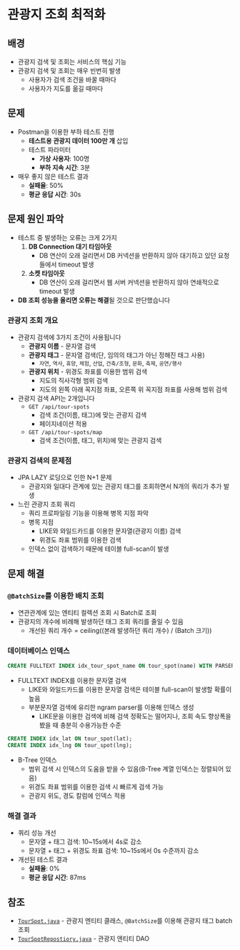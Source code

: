 # 관광지 조회 최적화

## 배경
- 관광지 검색 및 조회는 서비스의 핵심 기능
- 관광지 검색 및 조회는 매우 빈번히 발생
  - 사용자가 검색 조건을 바꿀 때마다
  - 사용자가 지도를 옮길 때마다

## 문제
- Postman을 이용한 부하 테스트 진행
  - **테스트용 관광지 데이터 100만 개** 삽입
  - 테스트 파라미터
    - **가상 사용자**: 100명
    - **부하 지속 시간**: 3분
- 매우 좋지 않은 테스트 결과
  - **실패율**: 50%
  - **평균 응답 시간**: 30s

## 문제 원인 파악
- 테스트 중 발생하는 오류는 크게 2가지
  1. **DB Connection 대기 타임아웃**
     - DB 연산이 오래 걸리면서 DB 커넥션을 반환하지 않아 대기하고 있던 요청들에서 timeout 발생
  2. **소켓 타임아웃**
     - DB 연산이 오래 걸리면서 웹 서버 커넥션을 반환하지 않아 연쇄적으로 timeout 발생
- **DB 조회 성능을 올리면 오류는 해결**될 것으로 판단했습니다

### 관광지 조회 개요
- 관광지 검색에 3가지 조건이 사용됩니다
  - **관광지 이름** - 문자열 검색
  - **관광지 태그** - 문자열 검색(단, 임의의 태그가 아닌 정해진 태그 사용)
    - `자연`, `역사`, `휴양`, `체험`, `산업`, `건축/조형`, `문화`, `축제`, `공연/행사`
  - **관광지 위치** - 위경도 좌표를 이용한 범위 검색
    - 지도의 직사각형 범위 검색
    - 지도의 왼쪽 아래 꼭지점 좌표, 오른쪽 위 꼭지점 좌표를 사용해 범위 검색
- 관광지 검색 API는 2개입니다
  - `GET /api/tour-spots`
    - 검색 조건(이름, 태그)에 맞는 관광지 검색
    - 페이지네이션 적용
  - `GET /api/tour-spots/map` 
    - 검색 조건(이름, 태그, 위치)에 맞는 관광지 검색

### 관광지 검색의 문제점
- JPA LAZY 로딩으로 인한 N+1 문제
  - 관광지와 일대다 관계에 있는 관광지 태그를 조회하면서 N개의 쿼리가 추가 발생
- 느린 관광지 조회 쿼리
  - 쿼리 프로파일링 기능을 이용해 병목 지점 파악
  - 병목 지점
    - LIKE와 와일드카드를 이용한 문자열(관광지 이름) 검색
    - 위경도 좌표 범위를 이용한 검색
  - 인덱스 없이 검색하기 때문에 테이블 full-scan이 발생

## 문제 해결
### `@BatchSize`를 이용한 배치 조회
- 연관관계에 있는 엔티티 컬렉션 조회 시 Batch로 조회
- 관광지의 개수에 비례해 발생하던 태그 조회 쿼리를 줄일 수 있음
  - 개선된 쿼리 개수 = ceiling((본래 발생하던 쿼리 개수) / (Batch 크기))

### 데이터베이스 인덱스
```sql
CREATE FULLTEXT INDEX idx_tour_spot_name ON tour_spot(name) WITH PARSER ngram;
```
- FULLTEXT INDEX를 이용한 문자열 검색
  - LIKE와 와일드카드를 이용한 문자열 검색은 테이블 full-scan이 발생할 확률이 높음
  - 부분문자열 검색에 유리한 ngram parser를 이용해 인덱스 생성
    - LIKE문을 이용한 검색에 비해 검색 정확도는 떨어지나, 조회 속도 향상폭을 봤을 때 충분히 수용가능한 수준
```sql
CREATE INDEX idx_lat ON tour_spot(lat);
CREATE INDEX idx_lng ON tour_spot(lng);
```
- B-Tree 인덱스
  - 범위 검색 시 인덱스의 도움을 받을 수 있음(B-Tree 계열 인덱스는 정렬되어 있음)
  - 위경도 좌표 범위를 이용한 검색 시 빠르게 검색 가능
  - 관광지 위도, 경도 칼럼에 인덱스 적용

### 해결 결과
- 쿼리 성능 개선
  - 문자열 + 태그 검색: 10~15s에서 4s로 감소
  - 문자열 + 태그 + 위경도 좌표 검색: 10~15s에서 0s 수준까지 감소
- 개선된 테스트 결과
  - **실패율**: 0%
  - **평균 응답 시간**: 87ms

## 참조
- [`TourSpot.java`](/backend/src/main/java/com/positivewand/tourin/domain/tourspot/entity/TourSpot.java) - 관광지 엔티티 클래스, `@BatchSize`를 이용해 관광지 태그 batch 조회
- [`TourSpotRepostiory.java`](/backend/src/main/java/com/positivewand/tourin/domain/tourspot/TourSpotRepository.java) - 관광지 엔티티 DAO